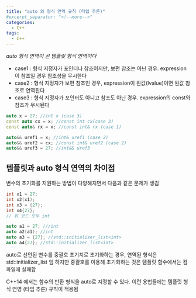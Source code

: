 ```yaml
---
title: "auto 의 형식 연역 규칙 (타입 추론)"
#excerpt_separator: "<!--more-->"
categories:
  - C++
tags:
  - C++
---
```


*auto 형식 연역이 곧 템플릿 형식 연역이다*

* case1 : 형식 지정자가 포인터나 참조이지만, 보편 참조는 아닌 경우. expression이 참조일 경우 참조성을 무시한다
* case2 : 형식 지정자가 보편 참조인 경우, expression이 왼값(lvalue)이면 왼값 참조로 연역된다
* case3 : 형식 지정자가 포인터도 아니고 참조도 아닌 경우. expression의 const와 참조가 무시된다

```c++
auto x = 27; //int x (case 3)
const auto cx = x; //const int cx(case 3)
const auto& rx = x; //const int& rx (case 1)

auto&& uref1 = x; //int& uref1 (case 2)
auto&& uref2 = cx; //const int& uref2 (case 2)
auto&& uref3 = 27; //int&& uref3
```

## 템플릿과 auto 형식 연역의 차이점
변수의 초기화를 지원하는 방법이 다양해지면서 다음과 같은 문제가 생김

```c++
int x1 = 27;
int x2(x1);
int x3 = {27};
int x4{27};
// 위 코드 모두 int

auto a1 = 27; ///int
auto a2(a1); //int
auto a3 = {27}; //std::initializer_list<int>
auto a4{27}; //std::initializer_list<int>
```

auto로 선언된 변수를 중괄호 초기치로 초기화하는 경우, 연역된 형식은 std::initializer_list 임
하지만 중괄호를 이용해 초기화하는 것은 템플릿 함수에서는 컴파일에 실패함

C++14 에서는 함수의 반환 형식을 auto로 지정할 수 있다. 이런 용법들에는 템플릿 형식 연영 (타입 추론) 규칙이 적용됨
